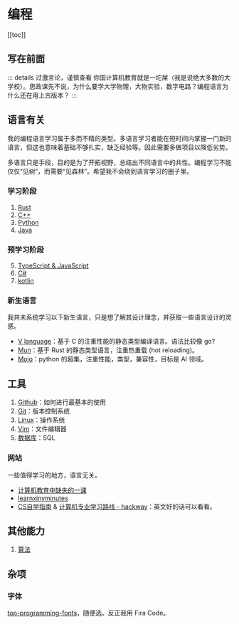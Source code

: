 # 编程
[[toc]]
## 写在前面
::: details 过激言论，谨慎查看
你国计算机教育就是一坨屎（我是说绝大多数的大学校）。思政课先不说，为什么要学大学物理，大物实验，数字电路？编程语言为什么还在用上古版本？
:::
## 语言有关
我的编程语言学习属于多而不精的类型。多语言学习者能在短时间内掌握一门新的语言，但这也意味着基础不够扎实，缺乏经验等。因此需要多做项目以降低劣势。

多语言只是手段，目的是为了开拓视野，总结出不同语言中的共性。编程学习不能仅仅“见树”，而需要“见森林”。希望我不会绕到语言学习的圈子里。
### 学习阶段
1. [Rust](./Rust.md)
2. [C++](./Cpp.md)
3. [Python](./python.md)
4. [Java](./java.md)
### 预学习阶段
5. [TypeScript & JavaScript](./tsjs.md)
6. [C#](./csharp.md)
7. [kotlin](./kotlin.md)
### 新生语言
我并未系统学习以下新生语言，只是想了解其设计理念，并获取一些语言设计的灵感。
* [V language](https://github.com/vlang/v)：基于 C 的注重性能的静态类型编译语言。语法比较像 go?
* [Mun](https://github.com/mun-lang/mun)：基于 Rust 的静态类型语言，注重热重载 (hot reloading)。
* [Mojo](https://docs.modular.com/mojo/)：python 的超集，注重性能，类型，兼容性，目标是 AI 领域。
## 工具
1. [Github](./github.md)：如何进行最基本的使用
2. [Git](./Git.md)：版本控制系统
3. [Linux](./linux.md)：操作系统
4. [Vim](./vim.md)：文件编辑器
5. [数据库](./sql.md)：SQL
### 网站
一些值得学习的地方，语言无关。
* [计算机教育中缺失的一课](https://missing-semester-cn.github.io/)
* [learnxinyminutes](https://learnxinyminutes.com/)
* [CS自学指南](https://csdiy.wiki/) & [计算机专业学习路线 - hackway](https://hackway.org/docs/cs/intro)：英文好的话可以看看。
## 其他能力
1. [算法](./algorithm.md)
## 杂项
### 字体
[top-programming-fonts](https://github.com/hbin/top-programming-fonts/)，随便选。反正我用 Fira Code。